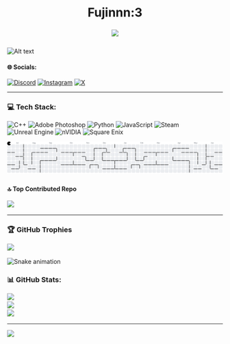<h1 align="center">Fujinnn:3</h1>

###

<div align="center">
  <img height="" src="https://i.pinimg.com/originals/d4/95/44/d49544cf89a10512817ae2ea242c746f.gif"  />
</div>

###

![Alt text](https://spotify-recently-played-readme.vercel.app/api?user=quqmi4k4c2r7fms5zwv1r6be0&unique={true|1|on|yes})


#### 🌐 Socials:
[![Discord](https://img.shields.io/badge/Discord-%237289DA.svg?logo=discord&logoColor=white)](https://discord.gg/barr#7764) [![Instagram](https://img.shields.io/badge/Instagram-%23E4405F.svg?logo=Instagram&logoColor=white)](https://instagram.com/fujinnn10) [![X](https://img.shields.io/badge/X-black.svg?logo=X&logoColor=white)](https://x.com/Incursio) 
_____
### 💻 Tech Stack:
![C++](https://img.shields.io/badge/c++-%2300599C.svg?style=flat&logo=c%2B%2B&logoColor=white) ![Adobe Photoshop](https://img.shields.io/badge/adobe%20photoshop-%2331A8FF.svg?style=flat&logo=adobe%20photoshop&logoColor=white) ![Python](https://img.shields.io/badge/python-3670A0?style=flat&logo=python&logoColor=ffdd54) ![JavaScript](https://img.shields.io/badge/javascript-%23323330.svg?style=flat&logo=javascript&logoColor=%23F7DF1E) ![Steam](https://img.shields.io/badge/steam-%23000000.svg?style=flat&logo=steam&logoColor=white) ![Unreal Engine](https://img.shields.io/badge/unrealengine-%23313131.svg?style=flat&logo=unrealengine&logoColor=white) ![nVIDIA](https://img.shields.io/badge/nVIDIA-%2376B900.svg?style=flat&logo=nVIDIA&logoColor=white) ![Square Enix](https://img.shields.io/badge/SquareEnix-%23ED1C24.svg?style=flat&logo=SquareEnix&logoColor=white)


<picture>
  <source media="(prefers-color-scheme: dark)" srcset="https://raw.githubusercontent.com/Aznable10/Aznable10/output/pacman-contribution-graph-dark.svg">
  <source media="(prefers-color-scheme: light)" srcset="https://raw.githubusercontent.com/Aznable10/Aznable10/output/pacman-contribution-graph.svg">
  <img alt="pacman contribution graph" src="https://raw.githubusercontent.com/Aznable10/Aznable10/output/pacman-contribution-graph.svg">
</picture>

###

 
#### 🔝 Top Contributed Repo
![](https://github-contributor-stats.vercel.app/api?username=Aznable10&limit=5&theme=dark&combine_all_yearly_contributions=true)
____

### 🏆 GitHub Trophies
![](https://github-profile-trophy.vercel.app/?username=Aznable10&theme=radical&no-frame=false&no-bg=true&margin-w=4)


<img src="https://raw.githubusercontent.com/Aznable10/Aznable10/output/snake.svg" alt="Snake animation" />

###


### 📊 GitHub Stats:
![](https://github-readme-stats.vercel.app/api?username=Aznable10&theme=radical&hide_border=false&include_all_commits=true&count_private=false)<br/>
![](https://nirzak-streak-stats.vercel.app/?user=Aznable10&theme=radical&hide_border=false)<br/>
![](https://github-readme-stats.vercel.app/api/top-langs/?username=Aznable10&theme=radical&hide_border=false&include_all_commits=true&count_private=false&layout=compact)

<!-- ## 🏆 GitHub Trophies
![](https://github-profile-trophy.vercel.app/?username=Aznable10&theme=radical&no-frame=false&no-bg=true&margin-w=4) -->

<!-- ### 🔝 Top Contributed Repo
![](https://github-contributor-stats.vercel.app/api?username=Aznable10&limit=5&theme=dark&combine_all_yearly_contributions=true) -->

---
[![](https://visitcount.itsvg.in/api?id=Aznable10&icon=0&color=0)](https://visitcount.itsvg.in)

<!-- Proudly created with GPRM ( https://gprm.itsvg.in ) -->
